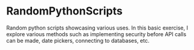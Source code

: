 # RandomPythonScripts
Random python scripts showcasing various uses.
In this basic exercise, I explore various methods such as implementing security before API calls can be made, date pickers, connecting to databases, etc.
